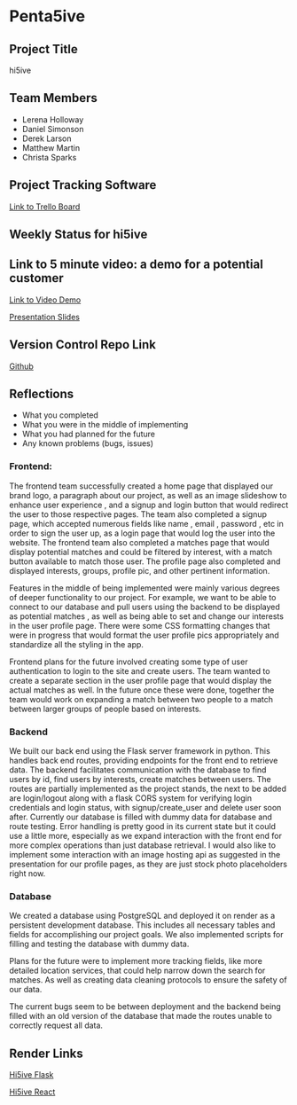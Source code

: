 # Penta5ive

## Project Title
hi5ive

## Team Members
- Lerena Holloway
- Daniel Simonson
- Derek Larson
- Matthew Martin
- Christa Sparks

## Project Tracking Software
[Link to Trello Board](https://trello.com/b/sBgqNqyE)


## Weekly Status for hi5ive

## Link to 5 minute video: a demo for a potential customer
[Link to Video Demo](https://youtu.be/8SnDZlPyweA?si=qKxDhncBXccCmSz4)

[Presentation Slides](https://docs.google.com/presentation/d/18C0lSGMVN8QgwIJdxYUt9PAw9BzccHCpdvyjWSQA7qU/edit?usp=sharing)


## Version Control Repo Link
[Github](https://github.com/Team5CSPB/hi5ive)

## Reflections

* What you completed
* What you were in the middle of implementing
* What you had planned for the future
* Any known problems (bugs, issues)

### Frontend: ###

The frontend team successfully created a home page that displayed our brand logo, a paragraph about our project, as well as an image slideshow to enhance user experience , and a signup and login button that would  redirect the user to those respective pages. The team also completed a signup page, which accepted numerous fields like name , email , password , etc in order to sign the user up, as a login page that would log the user into the website. The frontend team also completed a matches page that would display potential matches and could be filtered by interest, with a match button available to match those user. The profile page also completed and displayed interests, groups, profile pic, and other pertinent information. 


Features in the middle of being implemented were mainly various degrees of deeper functionality to our project. For example, we want to be able to connect to our database and pull users using the backend to be displayed as potential matches , as well as being able to set and change our interests in the user profile page. There were some CSS formatting changes that were in progress that would format the user profile pics appropriately and standardize all the styling in the app. 

Frontend plans for the future involved creating some type of user authentication to login to the site and create users. The team wanted to create a separate section in the user profile page that would display the actual matches as well. In the future once these were done, together the team would work on expanding a match between two people to a match between larger groups of people based on interests.

### Backend ###

We built our back end using the Flask server framework in python. This handles back end routes, providing endpoints for the front end to retrieve data. The backend facilitates communication with the database to find users by id, find users by interests, create matches between users. The routes are partially implemented as the project stands, the next to be added are login/logout along with a flask CORS system for verifying login credentials and login status, with signup/create_user and delete user soon after. Currently our database is filled with dummy data for database and route testing. Error handling is pretty good in its current state but it could use a little more, especially as we expand interaction with the front end for more complex operations than just database retrieval. I would also like to implement some interaction with an image hosting api as suggested in the presentation for our profile pages, as they are just stock photo placeholders right now.

### Database ###

We created a database using PostgreSQL and deployed it on render as a persistent development database. This includes all necessary tables and fields for accomplishing our project goals. We also implemented scripts for filling and testing the database with dummy data.

Plans for the future were to implement more tracking fields, like more detailed location services, that could help narrow down the search for matches. As well as creating data cleaning protocols to ensure the safety of our data.

The current bugs seem to be between deployment and the backend being filled with an old version of the database that made the routes unable to correctly request all data. 

## Render Links
[Hi5ive Flask](https://hi5ive-flask.onrender.com)

[Hi5ive React](https://hi5ive.vercel.app/)
